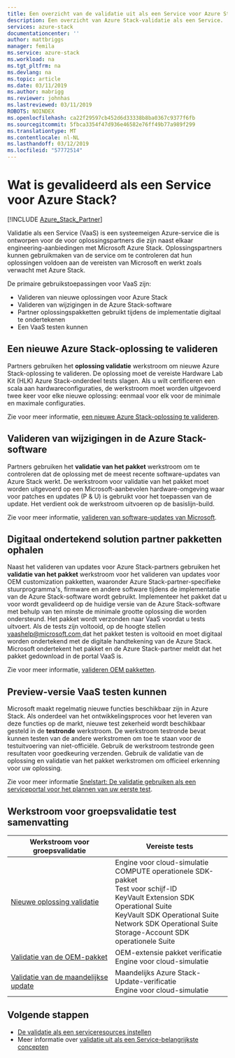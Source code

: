 ```yaml
---
title: Een overzicht van de validatie uit als een Service voor Azure Stack | Microsoft Docs
description: Een overzicht van Azure Stack-validatie als een Service.
services: azure-stack
documentationcenter: ''
author: mattbriggs
manager: femila
ms.service: azure-stack
ms.workload: na
ms.tgt_pltfrm: na
ms.devlang: na
ms.topic: article
ms.date: 03/11/2019
ms.author: mabrigg
ms.reviewer: johnhas
ms.lastreviewed: 03/11/2019
ROBOTS: NOINDEX
ms.openlocfilehash: ca22f29597cb452d6d33338b8ba0367c9377f6fb
ms.sourcegitcommit: 5fbca3354f47d936e46582e76ff49b77a989f299
ms.translationtype: MT
ms.contentlocale: nl-NL
ms.lasthandoff: 03/12/2019
ms.locfileid: "57772514"
---
```

# <a name="what-is-validation-as-a-service-for-azure-stack"></a>Wat is gevalideerd als een Service voor Azure Stack?

[!INCLUDE [Azure_Stack_Partner](./includes/azure-stack-partner-appliesto.md)]

Validatie als een Service (VaaS) is een systeemeigen Azure-service die is ontworpen voor de voor oplossingspartners die zijn naast elkaar engineering-aanbiedingen met Microsoft Azure Stack. Oplossingspartners kunnen gebruikmaken van de service om te controleren dat hun oplossingen voldoen aan de vereisten van Microsoft en werkt zoals verwacht met Azure Stack.

De primaire gebruikstoepassingen voor VaaS zijn:

- Valideren van nieuwe oplossingen voor Azure Stack
- Valideren van wijzigingen in de Azure Stack-software
- Partner oplossingspakketten gebruikt tijdens de implementatie digitaal te ondertekenen
- Een VaaS testen kunnen

## <a name="validate-a-new-azure-stack-solution"></a>Een nieuwe Azure Stack-oplossing te valideren

Partners gebruiken het **oplossing validatie** werkstroom om nieuwe Azure Stack-oplossing te valideren. De oplossing moet de vereiste Hardware Lab Kit (HLK) Azure Stack-onderdeel tests slagen. Als u wilt certificeren een scala aan hardwareconfiguraties, de werkstroom moet worden uitgevoerd twee keer voor elke nieuwe oplossing: eenmaal voor elk voor de minimale en maximale configuraties.

Zie voor meer informatie, [een nieuwe Azure Stack-oplossing te valideren](azure-stack-vaas-validate-solution-new.md).

## <a name="validate-changes-to-the-azure-stack-software"></a>Valideren van wijzigingen in de Azure Stack-software

Partners gebruiken het **validatie van het pakket** werkstroom om te controleren dat de oplossing met de meest recente software-updates van Azure Stack werkt. De werkstroom voor validatie van het pakket moet worden uitgevoerd op een Microsoft-aanbevolen hardware-omgeving waar voor patches en updates (P & U) is gebruikt voor het toepassen van de update. Het verdient ook de werkstroom uitvoeren op de basislijn-build.

Zie voor meer informatie, [valideren van software-updates van Microsoft](azure-stack-vaas-validate-microsoft-updates.md).

## <a name="get-digitally-signed-solution-partner-packages"></a>Digitaal ondertekend solution partner pakketten ophalen

Naast het valideren van updates voor Azure Stack-partners gebruiken het **validatie van het pakket** werkstroom voor het valideren van updates voor OEM customization pakketten, waaronder Azure Stack-partner-specifieke stuurprogramma's, firmware en andere software tijdens de implementatie van de Azure Stack-software wordt gebruikt. Implementeer het pakket dat u voor wordt gevalideerd op de huidige versie van de Azure Stack-software met behulp van ten minste de minimale grootte oplossing die worden ondersteund. Het pakket wordt verzonden naar VaaS voordat u tests uitvoert. Als de tests zijn voltooid, op de hoogte stellen [ vaashelp@microsoft.com ](mailto:vaashelp@microsoft.com) dat het pakket testen is voltooid en moet digitaal worden ondertekend met de digitale handtekening van de Azure Stack. Microsoft ondertekent het pakket en de Azure Stack-partner meldt dat het pakket gedownload in de portal VaaS is.

Zie voor meer informatie, [valideren OEM pakketten](azure-stack-vaas-validate-oem-package.md).

## <a name="preview-vaas-test-collateral"></a>Preview-versie VaaS testen kunnen

Microsoft maakt regelmatig nieuwe functies beschikbaar zijn in Azure Stack. Als onderdeel van het ontwikkelingsproces voor het leveren van deze functies op de markt, nieuwe test zekerheid wordt beschikbaar gesteld in de **testronde** werkstroom. De werkstroom testronde bevat kunnen testen van de andere werkstromen om toe te staan voor de testuitvoering van niet-officiële. Gebruik de werkstroom testronde geen resultaten voor goedkeuring verzenden. Gebruik de validatie van de oplossing en validatie van het pakket werkstromen om officieel erkenning voor uw oplossing.

Zie voor meer informatie [Snelstart: De validatie gebruiken als een serviceportal voor het plannen van uw eerste test](azure-stack-vaas-schedule-test-pass.md).

## <a name="validation-workflow-tests-summary"></a>Werkstroom voor groepsvalidatie test samenvatting

| Werkstroom voor groepsvalidatie | Vereiste tests |
|----|------------|
| [Nieuwe oplossing validatie](azure-stack-vaas-validate-solution-new.md) | Engine voor cloud-simulatie<br>COMPUTE operationele SDK-pakket<br>Test voor schijf-ID<br>KeyVault Extension SDK Operational Suite<br>KeyVault SDK Operational Suite<br>Network SDK Operational Suite<br>Storage-Account SDK operationele Suite<br> |
| [Validatie van de OEM-pakket](azure-stack-vaas-validate-oem-package.md) | OEM-extensie pakket verificatie<br>Engine voor cloud-simulatie |
| [Validatie van de maandelijkse update](azure-stack-vaas-validate-microsoft-updates.md) | Maandelijks Azure Stack-Update-verificatie<br>Engine voor cloud-simulatie<br> |

## <a name="next-steps"></a>Volgende stappen

- [De validatie als een serviceresources instellen](azure-stack-vaas-set-up-resources.md)
- Meer informatie over [validatie uit als een Service-belangrijkste concepten](azure-stack-vaas-key-concepts.md)
